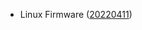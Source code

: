 - Linux Firmware ([20220411](https://git.kernel.org/pub/scm/linux/kernel/git/firmware/linux-firmware.git/tag/?h=20220411))

